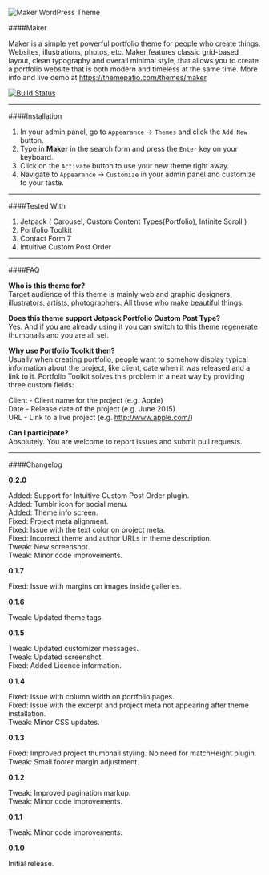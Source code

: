 ![Maker WordPress Theme](https://raw.githubusercontent.com/iamdmitrymayorov/Maker/master/screenshot.png "Maker WordPress Theme")

####Maker

Maker is a simple yet powerful portfolio theme for people who create things. Websites, illustrations, photos, etc. Maker features classic grid-based layout, clean typography and overall minimal style, that allows you to create a portfolio website that is both modern and timeless at the same time. More info and live demo at https://themepatio.com/themes/maker

[![Build Status](https://travis-ci.org/iamdmitrymayorov/maker.svg?branch=master)](https://travis-ci.org/iamdmitrymayorov/maker)

---

####Installation

1. In your admin panel, go to `Appearance` → `Themes` and click the `Add New` button.
2. Type in **Maker** in the search form and press the `Enter` key on your keyboard.
3. Click on the `Activate` button to use your new theme right away.
4. Navigate to `Appearance` → `Customize` in your admin panel and customize to your taste.

---

####Tested With
1. Jetpack ( Carousel, Custom Content Types(Portfolio), Infinite Scroll )
2. Portfolio Toolkit
3. Contact Form 7
4. Intuitive Custom Post Order

---

####FAQ

**Who is this theme for?**  
Target audience of this theme is mainly web and graphic designers, illustrators, artists, photographers. All those who make beautiful things.

**Does this theme support Jetpack Portfolio Custom Post Type?**  
Yes. And if you are already using it you can switch to this theme regenerate thumbnails and you are all set.

**Why use Portfolio Toolkit then?**  
Usually when creating portfolio, people want to somehow display typical information about the project, like client, date when it was released and a link to it. Portfolio Toolkit solves this problem in a neat way by providing three custom fields:

Client - Client name for the project (e.g. Apple)  
Date - Release date of the project (e.g. June 2015)  
URL - Link to a live project (e.g. http://www.apple.com/)

**Can I participate?**  
Absolutely. You are welcome to report issues and submit pull requests.

---

####Changelog

**0.2.0**

Added: Support for Intuitive Custom Post Order plugin.  
Added: Tumblr icon for social menu.  
Added: Theme info screen.  
Fixed: Project meta alignment.  
Fixed: Issue with the text color on project meta.  
Fixed: Incorrect theme and author URLs in theme description.  
Tweak: New screenshot.  
Tweak: Minor code improvements.

**0.1.7**

Fixed: Issue with margins on images inside galleries.

**0.1.6**

Tweak: Updated theme tags.

**0.1.5**

Tweak: Updated customizer messages.  
Tweak: Updated screenshot.  
Fixed: Added Licence information.  

**0.1.4**

Fixed: Issue with column width on portfolio pages.  
Fixed: Issue with the excerpt and project meta not appearing after theme installation.  
Tweak: Minor CSS updates.

**0.1.3**

Fixed: Improved project thumbnail styling. No need for matchHeight plugin.  
Tweak: Small footer margin adjustment.

**0.1.2**

Tweak: Improved pagination markup.  
Tweak: Minor code improvements.

**0.1.1**

Tweak: Minor code improvements.

**0.1.0**

Initial release.